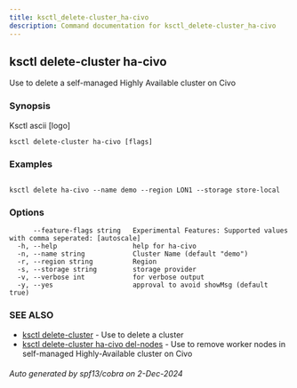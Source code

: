 ```yaml
---
title: ksctl_delete-cluster_ha-civo
description: Command documentation for ksctl_delete-cluster_ha-civo
---
```


## ksctl delete-cluster ha-civo

Use to delete a self-managed Highly Available cluster on Civo

### Synopsis

Ksctl ascii [logo]

```
ksctl delete-cluster ha-civo [flags]
```

### Examples

```

ksctl delete ha-civo --name demo --region LON1 --storage store-local

```

### Options

```
      --feature-flags string   Experimental Features: Supported values with comma seperated: [autoscale]
  -h, --help                   help for ha-civo
  -n, --name string            Cluster Name (default "demo")
  -r, --region string          Region
  -s, --storage string         storage provider
  -v, --verbose int            for verbose output
  -y, --yes                    approval to avoid showMsg (default true)
```

### SEE ALSO

* [ksctl delete-cluster](ksctl_delete-cluster.md)	 - Use to delete a cluster
* [ksctl delete-cluster ha-civo del-nodes](ksctl_delete-cluster_ha-civo_del-nodes.md)	 - Use to remove worker nodes in self-managed Highly-Available cluster on Civo

###### Auto generated by spf13/cobra on 2-Dec-2024
